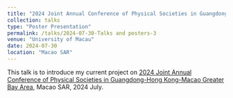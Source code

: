 ```yaml
---
title: "2024 Joint Annual Conference of Physical Societies in Guangdong-Hong Kong-Macao Greater Bay Area"
collection: talks
type: "Poster Presentation"
permalink: /talks/2024-07-30-Talks and posters-3
venue: "University of Macau"
date: 2024-07-30
location: "Macao SAR"
---
```


This talk is to introduce my current project on [2024 Joint Annual Conference of Physical Societies in Guangdong-Hong Kong-Macao Greater Bay Area](https://yga2024.scimeeting.cn/en/web/index/21674_), Macao SAR, 2024 July.